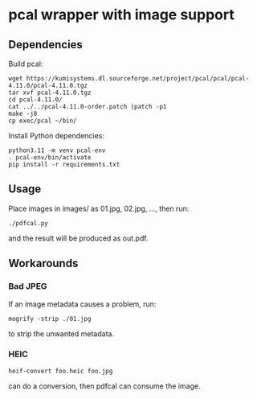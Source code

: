 # pcal wrapper with image support

## Dependencies

Build pcal:

```
wget https://kumisystems.dl.sourceforge.net/project/pcal/pcal/pcal-4.11.0/pcal-4.11.0.tgz
tar xvf pcal-4.11.0.tgz
cd pcal-4.11.0/
cat ../../pcal-4.11.0-order.patch |patch -p1
make -j8
cp exec/pcal ~/bin/
```

Install Python dependencies:

```
python3.11 -m venv pcal-env
. pcal-env/bin/activate
pip install -r requirements.txt
```

## Usage

Place images in images/ as 01.jpg, 02.jpg, ..., then run:

```
./pdfcal.py
```

and the result will be produced as out.pdf.

## Workarounds

### Bad JPEG

If an image metadata causes a problem, run:

```
mogrify -strip ./01.jpg
```

to strip the unwanted metadata.

### HEIC

```
heif-convert foo.heic foo.jpg
```

can do a conversion, then pdfcal can consume the image.
